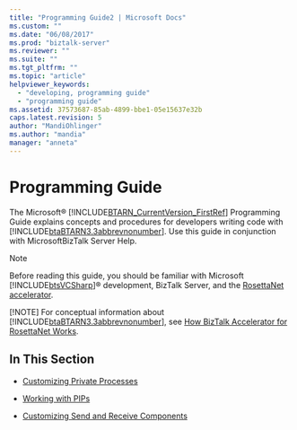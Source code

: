 ```yaml
---
title: "Programming Guide2 | Microsoft Docs"
ms.custom: ""
ms.date: "06/08/2017"
ms.prod: "biztalk-server"
ms.reviewer: ""
ms.suite: ""
ms.tgt_pltfrm: ""
ms.topic: "article"
helpviewer_keywords: 
  - "developing, programming guide"
  - "programming guide"
ms.assetid: 37573687-85ab-4899-bbe1-05e15637e32b
caps.latest.revision: 5
author: "MandiOhlinger"
ms.author: "mandia"
manager: "anneta"
---
```

# Programming Guide
The Microsoft® [!INCLUDE[BTARN_CurrentVersion_FirstRef](../../includes/btarn-currentversion-firstref-md.md)] Programming Guide explains concepts and procedures for developers writing code with [!INCLUDE[btaBTARN3.3abbrevnonumber](../../includes/btabtarn3-3abbrevnonumber-md.md)]. Use this guide in conjunction with MicrosoftBizTalk Server Help.  
  
> [!NOTE]
>  Before reading this guide, you should be familiar with Microsoft [!INCLUDE[btsVCSharp](../../includes/btsvcsharp-md.md)]® development, BizTalk Server, and the [RosettaNet accelerator](learn-the-rosettanet-accelerator-and-the-biztalk-tools-available.md).
> 
> [!NOTE]
>  For conceptual information about [!INCLUDE[btaBTARN3.3abbrevnonumber](../../includes/btabtarn3-3abbrevnonumber-md.md)], see [How BizTalk Accelerator for RosettaNet Works](../../adapters-and-accelerators/accelerator-rosettanet/how-biztalk-accelerator-for-rosettanet-works.md).  
  
## In This Section  
  
-   [Customizing Private Processes](../../adapters-and-accelerators/accelerator-rosettanet/customizing-private-processes.md)  
  
-   [Working with PIPs](../../adapters-and-accelerators/accelerator-rosettanet/working-with-pips.md)  
  
-   [Customizing Send and Receive Components](../../adapters-and-accelerators/accelerator-rosettanet/customizing-send-and-receive-components.md)